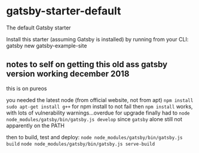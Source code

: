 # gatsby-starter-default
The default Gatsby starter

Install this starter (assuming Gatsby is installed) by running from your CLI: gatsby new gatsby-example-site

## notes to self on getting this old ass gatsby version working december 2018
this is on pureos

you needed the latest node (from official website, not from apt)
`npm install`
`sudo apt-get install g++` for npm install to not fail
then `npm install` works, with lots of vulnerability warnings...overdue for upgrade
finally had to `node node_modules/gatsby/bin/gatsby.js develop` since `gatsby` alone still not apparently on the PATH

then to build, test and deploy:
`node node_modules/gatsby/bin/gatsby.js build`
`node node_modules/gatsby/bin/gatsby.js serve-build`
